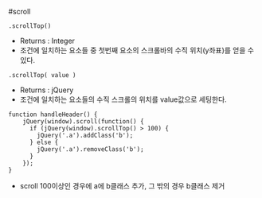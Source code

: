 #scroll
````jquery
.scrollTop()
````
- Returns : Integer
- 조건에 일치하는 요소들 중 첫번째 요소의 스크롤바의 수직 위치(y좌표)를 얻을 수 있다.
````jqery
.scrollTop( value )
````
- Returns : jQuery
- 조건에 일치하는 요소들의 수직 스크롤의 위치를 value값으로 세팅한다.

````jqery
function handleHeader() {
	jQuery(window).scroll(function() {
	  if (jQuery(window).scrollTop() > 100) {
		jQuery('.a').addClass('b');
	  } else {
		jQuery('.a').removeClass('b');
	  }
	});
}
````
- scroll 100이상인 경우에 a에 b클래스 추가, 그 밖의 경우 b클래스 제거